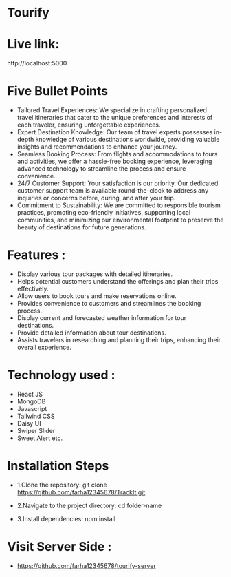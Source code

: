 # Tourify

# Live link:
http://localhost:5000


# Five Bullet Points

- Tailored Travel Experiences: We specialize in crafting personalized travel itineraries that cater to the unique preferences and interests of each traveler, ensuring unforgettable experiences.
- Expert Destination Knowledge: Our team of travel experts possesses in-depth knowledge of various destinations worldwide, providing valuable insights and recommendations to enhance your journey.
- Seamless Booking Process: From flights and accommodations to tours and activities, we offer a hassle-free booking experience, leveraging advanced technology to streamline the process and ensure convenience.
- 24/7 Customer Support: Your satisfaction is our priority. Our dedicated customer support team is available round-the-clock to address any inquiries or concerns before, during, and after your trip.
- Commitment to Sustainability: We are committed to responsible tourism practices, promoting eco-friendly initiatives, supporting local communities, and minimizing our environmental footprint to preserve the beauty of destinations for future generations.


# Features :
-  Display various tour packages with detailed itineraries.
- Helps potential customers understand the offerings and plan their trips effectively.
- Allow users to book tours and make reservations online.
- Provides convenience to customers and streamlines the booking process.
- Display current and forecasted weather information for tour destinations.
- Provide detailed information about tour destinations.
- Assists travelers in researching and planning their trips, enhancing their overall experience.

# Technology used :
- React JS
- MongoDB
- Javascript
- Tailwind CSS
- Daisy UI
- Swiper Slider
- Sweet Alert etc.

# Installation Steps
- 1.Clone the repository:
git clone https://github.com/farha12345678/TrackIt.git

- 2.Navigate to the project directory:
cd folder-name

- 3.Install dependencies:
npm install

# Visit Server Side :
- https://github.com/farha12345678/tourify-server





